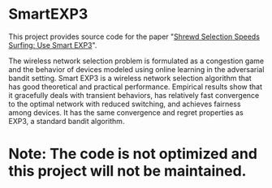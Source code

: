 # SmartEXP3
This project provides source code for the paper "[Shrewd Selection Speeds Surfing: Use Smart EXP3](https://arxiv.org/abs/1712.03038)".

The wireless network selection problem is formulated as a congestion game and the behavior of devices modeled using online learning in the adversarial bandit setting. Smart EXP3 is a wireless network selection algorithm that has good theoretical and practical performance. Empirical results show that it gracefully deals with transient behaviors, has relatively fast convergence to the optimal network with reduced switching, and achieves fairness among devices. It has the same convergence and regret properties as EXP3, a standard bandit algorithm.

# Note: The code is not optimized and this project will not be maintained.
